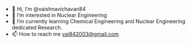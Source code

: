 - 👋 Hi, I’m @vaishnavichavan84
- 👀 I’m interested in Nuclear Engineering
- 🌱 I’m currently learning Chemical Engineering and Nuclear Engineering dedicated Research.
- 📫 How to reach me vai842003@gmail.com

<!---
vaishnavichavan84/vaishnavichavan84 is a ✨ special ✨ repository because its `README.md` (this file) appears on your GitHub profile.
You can click the Preview link to take a look at your changes.
--->

